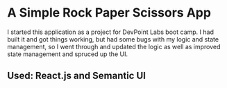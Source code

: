 # A Simple Rock Paper Scissors App

I started this application as a project for DevPoint Labs boot camp.  I had built it and got things working, but had some bugs with my logic and state management, so I went through and updated the logic as well as improved state management and spruced up the UI. 

## Used: React.js and Semantic UI
